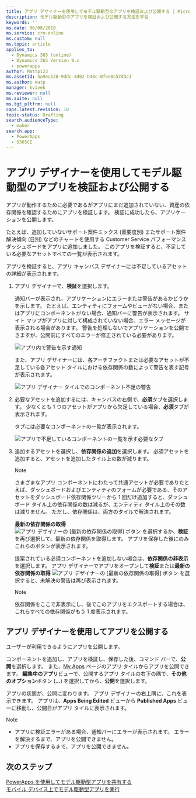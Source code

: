 ```yaml
---
title: アプリ デザイナーを使用してモデル駆動型のアプリを検証および公開する | MicrosoftDocs
description: モデル駆動型のアプリを検証および公開する方法を学習
keywords: ''
ms.date: 06/08/2018
ms.service: crm-online
ms.custom: null
ms.topic: article
applies_to:
  - Dynamics 365 (online)
  - Dynamics 365 Version 9.x
  - powerapps
author: Mattp123
ms.assetid: 5a9ec120-9ddc-4d92-b48c-0fee8c57d3c3
ms.author: matp
manager: kvivek
ms.reviewer: null
ms.suite: null
ms.tgt_pltfrm: null
caps.latest.revision: 10
topic-status: Drafting
search.audienceType:
  - maker
search.app:
  - PowerApps
  - D365CE
---
```


# <a name="validate-and-publish-a-model-driven-app-using-the-app-designer"></a>アプリ デザイナーを使用してモデル駆動型のアプリを検証および公開する

アプリが動作するために必要であるがアプリにまだ追加されていない、資産の依存関係を確認するためにアプリを検証します。 検証に成功したら、アプリケーションを公開します。 
  
たとえば、追加していないサポート案件ミックス (重要度別) またサポート案件解決傾向 (日別) などのチャートを使用する Customer Service パフォーマンス ダッシュボードをアプリに追加しました。 このアプリを検証すると、不足している必要なアセットすべての一覧が表示されます。  
  
アプリを検証すると、アプリ キャンバス デザイナーには不足しているアセットの詳細が表示されます。  
  
1.  アプリ デザイナーで、**検証**を選択します。  
  
     通知バーが表示され、アプリケーションにエラーまたは警告があるかどうかを示します。 たとえば、エンティティにフォームやビューがない場合、またはアプリにコンポーネントがない場合、通知バーに警告が表示されます。 サイト マップがアプリに対して構成されていない場合、エラー メッセージが表示される場合があります。 警告を処理しないでアプリケーションを公開できますが、公開前にすべてのエラーが修正されている必要があります。  
  
     ![アプリ内で警告を示す通知](media/app-designer-warning-notification.png "アプリ内で警告を示す通知")  
  
     また、アプリ デザイナーには、各アーチファクトまたは必要なアセットが不足している各アセット タイルにおける依存関係の数によって警告を表す記号が表示されます。  
  
     ![アプリ デザイナー タイルでのコンポーネント不足の警告](media/warning--button-on-app-designer-tile.png "アプリ デザイナー タイルでのコンポーネント不足の警告")  
  
2.  必要なアセットを追加するには、キャンバスの右側で、**必須**タブを選択します。 少なくとも 1 つのアセットがアプリから欠足している場合、**必須**タブが表示されます。  
  
     タブには必要なコンポーネントの一覧が表示されます。  
  
     ![アプリで不足しているコンポーネントの一覧を示す必要なタブ](media/app-designer-required-components-tab.png "アプリで不足しているコンポーネントの一覧を示す必要なタブ")  
  
3.  追加するアセットを選択し、**依存関係の追加**を選択します。 必須アセットを追加すると、アセットを追加したタイル上の数が減ります。  
  
    > [!NOTE]
    >  さまざまなアプリ コンポーネントにわたって共通アセットが必要でありたとえば、ダッシュボードおよびエンティティのフォームが必要である、そのアセットをダッシュボード依存関係ツリーから 1 回だけ追加すると、ダッシュボード タイル上の依存関係の数は減るが、エンティティ タイル上のその数は減りません。 ただし、依存関係は、両方のタイルで解決されます。  
    >   
    >  **最新の依存関係の取得** ![アプリ デザイナーの [最新の依存関係の取得] ボタン](media/app-designer-get-latest-dependencies.png "アプリ デザイナーの [最新の依存関係の取得] ボタン") を選択するか、**検証**を再び選択して、最新の依存関係を取得します。 アプリを保存した後にのみこれらのボタンが表示されます。  
  
     提案されている必須コンポーネントを追加しない場合は、**依存関係の非表示**を選択します。 アプリ デザイナーでアプリをオープンして**検証**または**最新の依存関係の取得** ![アプリ デザイナーの [最新の依存関係の取得] ボタン](media/app-designer-get-latest-dependencies.png "アプリ デザイナーの [最新の依存関係の取得] ボタン") を選択すると、未解決の警告は再び表示されます。  
  
    > [!NOTE]
    >  依存関係をここで非表示にし、後でこのアプリをエクスポートする場合は、これらすべての依存関係がもう 1 度表示されます。  
  
## <a name="publish-an-app-using-the-app-designer"></a>アプリ デザイナーを使用してアプリを公開する

ユーザーが利用できるようにアプリを公開します。  
  
 コンポーネントを追加し、アプリを検証し、保存した後、コマンド バーで、**公開**を選択します。 また、[My Apps](advanced-navigation.md#my-apps) ページのアプリ タイルからアプリを公開できます。 **編集中のアプリ**ビューで、公開するアプリ タイルの右下の隅で、**その他のオプション**ボタン (**...**) を選択してから、**公開**を選択します。  
  
 アプリの状態が、公開に変わります。 アプリ デザイナーの右上隅に、これを表示できます。 アプリは、**Apps Being Edited** ビューから **Published Apps** ビューに移動し、公開日がアプリ タイルに表示されます。  
  
> [!NOTE]
> - アプリに検証エラーがある場合、通知バーにエラーが表示されます。 エラーを解決するまで、アプリを公開できません。  
> - アプリを保存するまで、アプリを公開できません。  

## <a name="next-steps"></a>次のステップ  
[PowerApps を使用してモデル駆動型アプリを共有する](https://docs.microsoft.com/powerapps/maker/model-driven-apps/share-model-driven-app) <br/>
 [モバイル デバイス上でモデル駆動型アプリを実行](https://docs.microsoft.com/powerapps/user/run-app-client-model-driven)   
 
